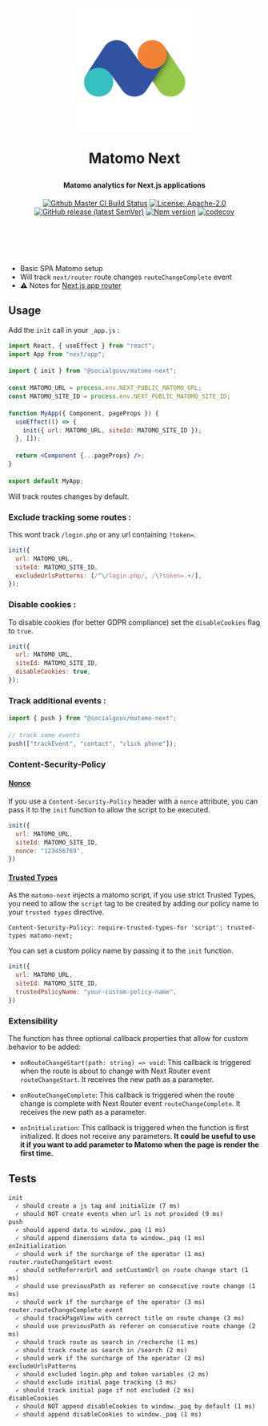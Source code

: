 <h1 align="center">
  <img src="https://github.com/SocialGouv/matomo-next/raw/master/.github/matomo.png" width="250"/>
  <p align="center">Matomo Next</p>
  <p align="center" style="font-size: 0.5em">Matomo analytics for Next.js applications</p>
</h1>

<p align="center">
  <a href="https://github.com/SocialGouv/matomo-next/actions/"><img src="https://github.com/SocialGouv/matomo-next/workflows/ci/badge.svg" alt="Github Master CI Build Status"></a>
  <a href="https://opensource.org/licenses/Apache-2.0"><img src="https://img.shields.io/badge/License-Apache--2.0-yellow.svg" alt="License: Apache-2.0"></a>
  <a href="https://github.com/SocialGouv/matomo-next/releases "><img alt="GitHub release (latest SemVer)" src="https://img.shields.io/github/v/release/SocialGouv/matomo-next?sort=semver"></a>
  <a href="https://www.npmjs.com/package/@socialgouv/matomo-next"><img src="https://img.shields.io/npm/v/@socialgouv/matomo-next.svg" alt="Npm version"></a>
  <a href="https://codecov.io/gh/SocialGouv/matomo-next"><img src="https://codecov.io/gh/SocialGouv/matomo-next/branch/master/graph/badge.svg" alt="codecov"></a>
</p>

<br>
<br>
<br>
<br>

- Basic SPA Matomo setup
- Will track `next/router` route changes `routeChangeComplete` event
- ⚠️ Notes for [Next.js app router](https://github.com/SocialGouv/matomo-next/issues/99)

## Usage

Add the `init` call in your `_app.js` :

```jsx
import React, { useEffect } from "react";
import App from "next/app";

import { init } from "@socialgouv/matomo-next";

const MATOMO_URL = process.env.NEXT_PUBLIC_MATOMO_URL;
const MATOMO_SITE_ID = process.env.NEXT_PUBLIC_MATOMO_SITE_ID;

function MyApp({ Component, pageProps }) {
  useEffect(() => {
    init({ url: MATOMO_URL, siteId: MATOMO_SITE_ID });
  }, []);

  return <Component {...pageProps} />;
}

export default MyApp;
```

Will track routes changes by default.

### Exclude tracking some routes :

This wont track `/login.php` or any url containing `?token=`.

```js
init({
  url: MATOMO_URL,
  siteId: MATOMO_SITE_ID,
  excludeUrlsPatterns: [/^\/login.php/, /\?token=.+/],
});
```

### Disable cookies :

To disable cookies (for better GDPR compliance) set the `disableCookies` flag to `true`.

```js
init({
  url: MATOMO_URL,
  siteId: MATOMO_SITE_ID,
  disableCookies: true,
});
```

### Track additional events :

```js
import { push } from "@socialgouv/matomo-next";

// track some events
push(["trackEvent", "contact", "click phone"]);
```

### Content-Security-Policy
#### [Nonce](https://developer.mozilla.org/fr/docs/Web/HTML/Global_attributes/nonce)
If you use a `Content-Security-Policy` header with a `nonce` attribute, you can pass it to the `init` function to allow the script to be executed.

```js
init({
  url: MATOMO_URL,
  siteId: MATOMO_SITE_ID,
  nonce: "123456789",
})
```

#### [Trusted Types](https://developer.mozilla.org/en-US/docs/Web/HTTP/Headers/Content-Security-Policy/trusted-types)
As the `matomo-next` injects a matomo script, if you use strict Trusted Types, you need to allow the `script` tag to be created by adding our policy name to your `trusted types` directive.

```
Content-Security-Policy: require-trusted-types-for 'script'; trusted-types matomo-next;
```

You can set a custom policy name by passing it to the `init` function.

```js
init({
  url: MATOMO_URL,
  siteId: MATOMO_SITE_ID,
  trustedPolicyName: "your-custom-policy-name",
})
```

### Extensibility

The function has three optional callback properties that allow for custom behavior to be added:

- `onRouteChangeStart(path: string) => void`: This callback is triggered when the route is about to change with Next Router event `routeChangeStart`. It receives the new path as a parameter.

- `onRouteChangeComplete`: This callback is triggered when the route change is complete with Next Router event `routeChangeComplete`. It receives the new path as a parameter.

- `onInitialization`: This callback is triggered when the function is first initialized. It does not receive any parameters. **It could be useful to use it if you want to add parameter to Matomo when the page is render the first time.**

## Tests

```
init
  ✓ should create a js tag and initialize (7 ms)
  ✓ should NOT create events when url is not provided (9 ms)
push
  ✓ should append data to window._paq (1 ms)
  ✓ should append dimensions data to window._paq (1 ms)
onInitialization
  ✓ should work if the surcharge of the operator (1 ms)
router.routeChangeStart event
  ✓ should setReferrerUrl and setCustomUrl on route change start (1 ms)
  ✓ should use previousPath as referer on consecutive route change (1 ms)
  ✓ should work if the surcharge of the operator (3 ms)
router.routeChangeComplete event
  ✓ should trackPageView with correct title on route change (3 ms)
  ✓ should use previousPath as referer on consecutive route change (2 ms)
  ✓ should track route as search in /recherche (1 ms)
  ✓ should track route as search in /search (2 ms)
  ✓ should work if the surcharge of the operator (2 ms)
excludeUrlsPatterns
  ✓ should excluded login.php and token variables (2 ms)
  ✓ should exclude initial page tracking (3 ms)
  ✓ should track initial page if not excluded (2 ms)
disableCookies
  ✓ should NOT append disableCookies to window._paq by default (1 ms)
  ✓ should append disableCookies to window._paq (1 ms)
```
